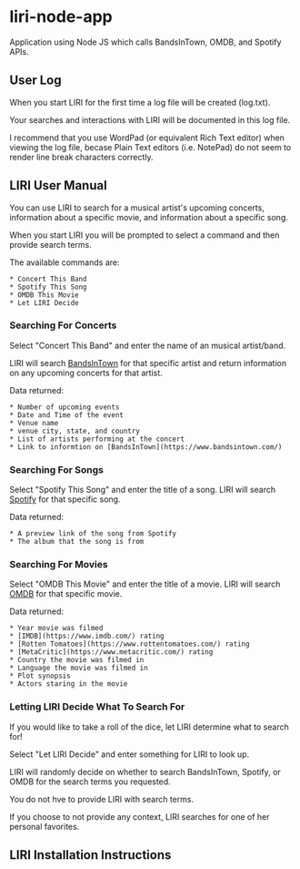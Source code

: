 # liri-node-app

Application using Node JS which calls BandsInTown, OMDB, and Spotify APIs.



## User Log

When you start LIRI for the first time a log file will be created (log.txt).

Your searches and interactions with LIRI will be documented in this log file.

I recommend that you use WordPad (or equivalent Rich Text editor) when viewing the log file, becase Plain Text editors (i.e. NotePad) do not seem to render line break characters correctly.



## LIRI User Manual

You can use LIRI to search for a musical artist's upcoming concerts, information about a specific movie, and information about a specific song.

When you start LIRI you will be prompted to select a command and then provide search terms.

The available commands are:

	* Concert This Band
	* Spotify This Song
	* OMDB This Movie
	* Let LIRI Decide



### Searching For Concerts

Select "Concert This Band" and enter the name of an musical artist/band. 

LIRI will search [BandsInTown](https://www.bandsintown.com/) for that specific artist and return information on any upcoming concerts for that artist.

Data returned:

	* Number of upcoming events
	* Date and Time of the event
	* Venue name
	* venue city, state, and country
	* List of artists performing at the concert
	* Link to informtion on [BandsInTown](https://www.bandsintown.com/) 
       


### Searching For Songs

Select "Spotify This Song" and enter the title of a song. LIRI will search [Spotify](https://www.spotify.com/us/) for that specific song.

Data returned:

	* A preview link of the song from Spotify
	* The album that the song is from



### Searching For Movies

Select "OMDB This Movie" and enter the title of a movie. LIRI will search [OMDB](http://www.omdbapi.com/) for that specific movie.

Data returned:

	* Year movie was filmed
	* [IMDB](https://www.imdb.com/) rating
	* [Rotten Tomatoes](https://www.rottentomatoes.com/) rating
	* [MetaCritic](https://www.metacritic.com/) rating
	* Country the movie was filmed in
	* Language the movie was filmed in
	* Plot synopsis
	* Actors staring in the movie



### Letting LIRI Decide What To Search For

If you would like to take a roll of the dice, let LIRI determine what to search for!

Select "Let LIRI Decide" and enter something for LIRI to look up.

LIRI will randomly decide on whether to search BandsInTown, Spotify, or OMDB for the search terms you requested.

You do not hve to provide LIRI with search terms. 

If you choose to not provide any context, LIRI searches for one of her personal favorites.



## LIRI Installation Instructions